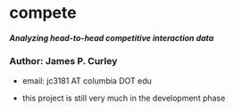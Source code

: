 # compete

##### Analyzing head-to-head competitive interaction data


### Author: James P. Curley

* email:  jc3181  AT columbia DOT edu

* this project is still very much in the development phase
